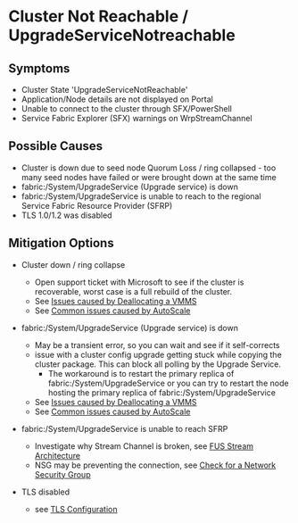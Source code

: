 # Cluster Not Reachable / UpgradeServiceNotreachable

## **Symptoms**
- Cluster State \'UpgradeServiceNotReachable\'
- Application/Node details are not displayed on Portal
- Unable to connect to the cluster through SFX/PowerShell
- Service Fabric Explorer (SFX) warnings on WrpStreamChannel

## **Possible Causes**
- Cluster is down due to seed node Quorum Loss / ring collapsed - too many seed nodes have failed or were brought down at the same time
- fabric:/System/UpgradeService (Upgrade service) is down
- fabric:/System/UpgradeService is unable to reach to the regional Service Fabric Resource Provider (SFRP)
- TLS 1.0/1.2 was disabled

## **Mitigation Options**

- Cluster down / ring collapse
    - Open support ticket with Microsoft to see if the cluster is recoverable, worst case is a full rebuild of the cluster.
    - See [Issues caused by Deallocating a VMMS](./Issues%20caused%20by%20Deallocating%20a%20VMSS.md)
    - See [Common issues caused by AutoScale](./Common%20issues%20customers%20experience%20when%20using%20Auto-scale%20with%20Service%20Fabric%20clusters.md)

- fabric:/System/UpgradeService (Upgrade service) is down
    - May be a transient error, so you can wait and see if it self-corrects
    - issue with a cluster config upgrade getting stuck while copying the cluster package. This can block all polling by the Upgrade Service.
        - The workaround is to restart the primary replica of fabric:/System/UpgradeService or you can try to restart the node hosting the primary replica of fabric:/System/UpgradeService
    - See [Issues caused by Deallocating a VMMS](./Issues%20caused%20by%20Deallocating%20a%20VMSS.md)
    - See [Common issues caused by AutoScale](./Common%20issues%20customers%20experience%20when%20using%20Auto-scale%20with%20Service%20Fabric%20clusters.md)

- fabric:/System/UpgradeService is unable to reach SFRP
    - Investigate why Stream Channel is broken, see [FUS Stream Architecture](./FUS%20Stream%20Architecture.md)
    - NSG may be preventing the connection, see [Check for a Network Security Group](../Security/NSG%20configuration%20for%20Service%20Fabric%20clusters%20Applied%20at%20VNET%20level.md)

- TLS disabled
    - see [TLS Configuration](../Security/TLS%20Configuration.md)


